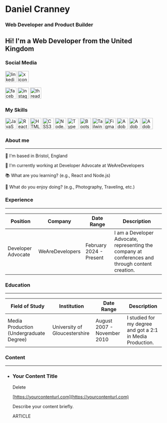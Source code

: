 # Daniel Cranney

### Web Developer and Product Builder

## Hi! I'm a Web Developer from the United Kingdom

### Social Media

<a href="https://www.linkedin.com/in/danielcranney"><img src="https://ulsesifcfgmgsvjcuvqs.supabase.co/storage/v1/object/public/socials-icons/linkedin.svg?sanitize=true" alt="linkedin icon" width="36" height="36" /></a>
<a href="https://www.x.com/danielcranney"><img src="https://ulsesifcfgmgsvjcuvqs.supabase.co/storage/v1/object/public/socials-icons/x.svg?sanitize=true" alt="x icon" width="36" height="36" /></a>

<a href="https://www.facebook.com/danielcranney"><img src="https://ulsesifcfgmgsvjcuvqs.supabase.co/storage/v1/object/public/socials-icons/facebook.svg?sanitize=true" alt="facebook icon" width="36" height="36" /></a>
<a href="https://www.instagram.com/danielcranney"><img src="https://ulsesifcfgmgsvjcuvqs.supabase.co/storage/v1/object/public/socials-icons/instagram.svg?sanitize=true" alt="instagram icon" width="36" height="36" /></a>
<a href="https://www.threads.net/danielcranney"><img src="https://ulsesifcfgmgsvjcuvqs.supabase.co/storage/v1/object/public/socials-icons/threads.svg?sanitize=true" alt="threads icon" width="36" height="36" /></a>

### My Skills

<span><img src="https://ulsesifcfgmgsvjcuvqs.supabase.co/storage/v1/object/public/skills-icons/javascript.svg?sanitize=true" width="36" height="36" alt="JavaScript" /></span>
<span><img src="https://ulsesifcfgmgsvjcuvqs.supabase.co/storage/v1/object/public/skills-icons/react.svg?sanitize=true" width="36" height="36" alt="React" /></span>
<span><img src="https://ulsesifcfgmgsvjcuvqs.supabase.co/storage/v1/object/public/skills-icons/html5.svg?sanitize=true" width="36" height="36" alt="HTML5" /></span>
<span><img src="https://ulsesifcfgmgsvjcuvqs.supabase.co/storage/v1/object/public/skills-icons/css3.svg?sanitize=true" width="36" height="36" alt="CSS3" /></span>
<span><img src="https://ulsesifcfgmgsvjcuvqs.supabase.co/storage/v1/object/public/skills-icons/nodejs.svg?sanitize=true" width="36" height="36" alt="Node.js" /></span>
<span><img src="https://ulsesifcfgmgsvjcuvqs.supabase.co/storage/v1/object/public/skills-icons/typescript.svg?sanitize=true" width="36" height="36" alt="TypeScript" /></span>
<span><img src="https://ulsesifcfgmgsvjcuvqs.supabase.co/storage/v1/object/public/skills-icons/bootstrap.svg?sanitize=true" width="36" height="36" alt="Bootstrap" /></span>
<span><img src="https://ulsesifcfgmgsvjcuvqs.supabase.co/storage/v1/object/public/skills-icons/tailwindcss.svg?sanitize=true" width="36" height="36" alt="TailwindCss" /></span>
<span><img src="https://ulsesifcfgmgsvjcuvqs.supabase.co/storage/v1/object/public/skills-icons/figma.svg?sanitize=true" width="36" height="36" alt="Figma" /></span>
<span><img src="https://ulsesifcfgmgsvjcuvqs.supabase.co/storage/v1/object/public/skills-icons/adobexd.svg?sanitize=true" width="36" height="36" alt="Adobe XD" /></span>
<span><img src="https://ulsesifcfgmgsvjcuvqs.supabase.co/storage/v1/object/public/skills-icons/adobephotoshop.svg?sanitize=true" width="36" height="36" alt="Adobe Photoshop" /></span>
<span><img src="https://ulsesifcfgmgsvjcuvqs.supabase.co/storage/v1/object/public/skills-icons/adobeillustrator.svg?sanitize=true" width="36" height="36" alt="Adobe Illustrator" /></span>

### About me

---

📍 I'm based in Bristol, England

💼 I'm currently working at Developer Advocate at WeAreDevelopers

📚 What are you learning? (e.g., React and Node.js)

🎨 What do you enjoy doing? (e.g., Photography, Traveling, etc.)

### Experience

---

| Position | Company | Date Range | Description |  
| ------------- | ------------- | ------------- | ------------- |  
| Developer Advocate | WeAreDevelopers | February 2024 - Present | I am a Developer Advocate, representing the company at conferences and through content creation. |

### Education

---

| Field of Study | Institution | Date Range | Description |  
| ------------- | ------------- | ------------- | ------------- |  
| Media Production (Undergraduate Degree) | University of Gloucestershire | August 2007 - November 2010 | I studied for my degree and got a 2:1 in Media Production. |

### Content

---

-   ### Your Content Title
    
    Delete
    
    [https://yourcontenturl.com](https://yourcontenturl.com)
    
    Describe your content briefly.
    
    ARTICLE